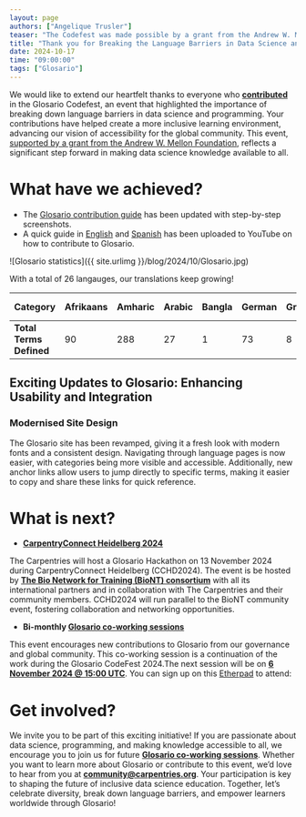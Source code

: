```yaml
---
layout: page
authors: ["Angelique Trusler"]
teaser: "The Codefest was made possible by a grant from the Andrew W. Mellon Foundation"
title: "Thank you for Breaking the Language Barriers in Data Science and Programming"
date: 2024-10-17
time: "09:00:00"
tags: ["Glosario"]
---
```


We would like to extend our heartfelt thanks to everyone who **[contributed](https://github.com/carpentries/glosario/graphs/contributors)** in the Glosario Codefest, an event that highlighted the importance of breaking down language barriers in data science and programming. Your contributions have helped create a more inclusive learning environment, advancing our vision of accessibility for the global community. This event, [supported by a grant from the Andrew W. Mellon Foundation](https://carpentries.org/blog/2024/01/mellon-foundation/), reflects a significant step forward in making data science knowledge available to all.

# What have we achieved?

- The [Glosario contribution guide](https://docs.google.com/document/d/18oxYd6D9heESqw2gw9cbtxiCfkb4wlxazERFBIDCoeM/edit#heading=h.wsi1psxc3n64) has been updated with step-by-step screenshots.
- A quick guide in [English](https://www.youtube.com/watch?v=ew1eb1ug-Q8) and [Spanish](https://www.youtube.com/watch?v=f9K5wYq0dQM&t=23s) has been uploaded to YouTube on how to contribute to Glosario.

![Glosario statistics]({{ site.urlimg }}/blog/2024/10/Glosario.jpg)

With a total of 26 langauges, our translations keep growing!


| **Category**              | **Afrikaans** | **Amharic** | **Arabic** | **Bangla** | **German** | **Greek** | **English** | **Spanish** | **French** | **Hebrew** | **Croatian** | **Indonesian** | **Italian** | **Japanese** | **Korean** | **Latin** | **Portuguese** | **Dutch** | **Southern Sotho** | **Swahili** | **Setswana** | **Ukrainian** | **isiXhosa** | **isiZulu** |
|---------------------------|---------------|-------------|------------|------------|------------|-----------|-------------|-------------|------------|------------|--------------|----------------|-------------|--------------|------------|-----------|----------------|-----------|---------------------|-------------|--------------|----------------|-------------|------------|
| **Total Terms Defined**    | 90            | 288         | 27         | 1          | 73         | 8         | 631         | 146         | 95         | 1          | 1            | 16             | 13          | 9            | 2          | 0         | 73             | 3         | 2                   | 73          | 19           | 98             | 2           | 2          |



## Exciting Updates to Glosario: Enhancing Usability and Integration

### Modernised Site Design
 The Glosario site has been revamped, giving it a fresh look with modern fonts and a consistent design. Navigating through language pages is now easier, with categories being more visible and accessible. Additionally, new anchor links allow users to jump directly to specific terms, making it easier to copy and share these links for quick reference.


# What is next?


- **[CarpentryConnect Heidelberg 2024](https://carpentries.org/blog/2024/01/announcing-cchd24/)**

The Carpentries will host a Glosario Hackathon on 13 November 2024 during CarpentryConnect Heidelberg (CCHD2024). The event is be hosted by **[The Bio Network for Training (BioNT) consortium](https://biont-training.eu/)** with all its international partners and in collaboration with The Carpentries and their community members. CCHD2024 will run parallel to the BioNT community event, fostering collaboration and networking opportunities. 

- **Bi-monthly [Glosario co-working sessions](https://carpentries.org/community/#community-events)**

This event encourages new contributions to Glosario from our governance and global community. This co-working session is a continuation of the work during the Glosario CodeFest 2024.The next session will be on **[6 November 2024 @ 15:00 UTC](https://calendar.google.com/calendar/event?action=TEMPLATE&tmeid=MTZubWQwZ2s0Ym81MXVjM25lZDFnZGk3YXJfMjAyNDExMDZUMTUwMDAwWiBvc2V1dW9odDB0dmpib2tnZzNub2g4YzQ3Z0Bn&tmsrc=oseuuoht0tvjbokgg3noh8c47g%40group.calendar.google.com&scp=ALL)**. You can sign up on this [Etherpad](https://pad.carpentries.org/Glosario_Codefest_2024) to attend: 


# Get involved? 

We invite you to be part of this exciting initiative! If you are passionate about data science, programming, and making knowledge accessible to all, we encourage you to join us for future **[Glosario co-working sessions](https://carpentries.org/community/#community-events)**. Whether you want to learn more about Glosario or contribute to this event, we’d love to hear from you at **community@carpentries.org**. Your participation is key to shaping the future of inclusive data science education. Together, let’s celebrate diversity, break down language barriers, and empower learners worldwide through Glosario!
